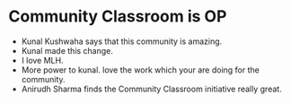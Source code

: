 # Community Classroom is OP

- Kunal Kushwaha says that this community is amazing.
- Kunal made this change.
- I love MLH.
- More power to kunal. love the work which your are doing for the community.
- Anirudh Sharma finds the Community Classroom initiative really great.
